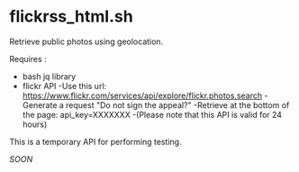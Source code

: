 # flickrss_html.sh
Retrieve public photos using geolocation.

Requires :
- bash jq library
- flickr API
-Use this url: https://www.flickr.com/services/api/explore/flickr.photos.search
-Generate a request "Do not sign the appeal?"
-Retrieve at the bottom of the page: api_key=XXXXXXX
-(Please note that this API is valid for 24 hours)

This is a temporary API for performing testing.

 *SOON*
